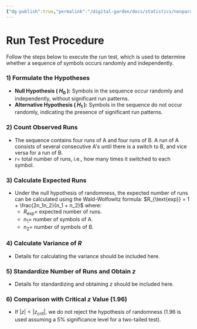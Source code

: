 ```yaml
---
{"dg-publish":true,"permalink":"/digital-garden/docs/statistics/nonparametric-methods/teste-de-corrida/"}
---
```


# Run Test Procedure

Follow the steps below to execute the run test, which is used to determine whether a sequence of symbols occurs randomly and independently.

### 1) **Formulate the Hypotheses**
   - **Null Hypothesis ( $H_0$ ):** Symbols in the sequence occur randomly and independently, without significant run patterns.
   - **Alternative Hypothesis ( $H_1$ ):** Symbols in the sequence do not occur randomly, indicating the presence of significant run patterns.

### 2) **Count Observed Runs**
   - The sequence contains four runs of A and four runs of B. A run of A consists of several consecutive A's until there is a switch to B, and vice versa for a run of B.
   - $r =$ total number of runs, i.e., how many times it switched to each symbol.

### 3) **Calculate Expected Runs**
   - Under the null hypothesis of randomness, the expected number of runs can be calculated using the Wald-Wolfowitz formula:
     $R_{\text{exp}} = 1 + \frac{2n_1n_2}{n_1 + n_2}$
     where:
     - $R_{\text{exp}} =$ expected number of runs.
     - $n_1 =$ number of symbols of A.
     - $n_2 =$ number of symbols of B.

### 4) **Calculate Variance of $R$**
   - Details for calculating the variance should be included here.

### 5) **Standardize Number of Runs and Obtain $z$**
   - Details for standardizing and obtaining $z$ should be included here.

### 6) **Comparison with Critical $z$ Value (1.96)**
   - If $|z| < |z_{\text{crit}}|$, we do not reject the hypothesis of randomness (1.96 is used assuming a 5% significance level for a two-tailed test).
